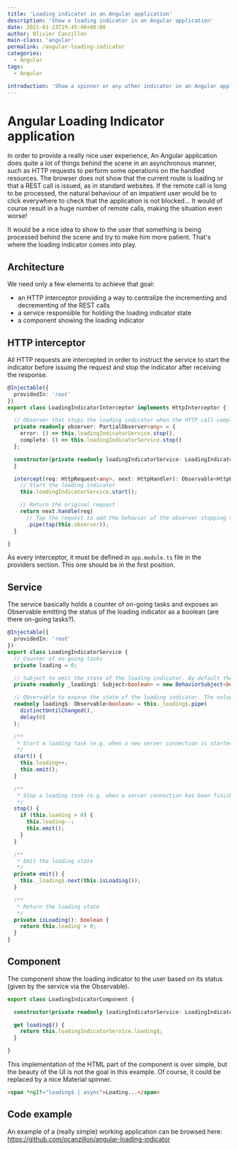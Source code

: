 ```yaml
---
title: 'Loading indicator in an Angular application'
description: 'Show a loading indicator in an Angular application'
date: 2021-01-23T19:45:48+00:00
author: Olivier Canzillon
main-class: 'angular'
permalink: /angular-loading-indicator
categories:
  - Angular
tags:
  - Angular

introduction: 'Show a spinner or any other indicator in an Angular application when HTTP requests are in progress'
---
```


# Angular Loading Indicator application

In order to provide a really nice user experience, An Angular application does quite a lot of things behind the scene in an asynchronous manner, such as HTTP requests to perform some operations on the handled resources. The browser does not show that the current route is loading or that a REST call is issued, as in standard websites. If the remote call is long to be processed, the natural behaviour of an impatient user would be to click everywhere to check that the application is not blocked... It would of course result in a huge number of remote calls, making the situation even worse!

It would be a nice idea to show to the user that something is being processed behind the scene and try to make him more patient. That's where the loading indicator comes into play.

## Architecture

We need only a few elements to achieve that goal:

- an HTTP interceptor providing a way to centralize the incrementing and decrementing of the REST calls
- a service responsible for holding the loading indicator state
- a component showing the loading indicator

## HTTP interceptor

All HTTP requests are intercepted in order to instruct the service to start the indicator before issuing the request and stop the indicator after receiving the response.

```typescript
@Injectable({
  providedIn: 'root'
})
export class LoadingIndicatorInterceptor implements HttpInterceptor {

  // Observer that stops the loading indicator when the HTTP call completes or throws an error
  private readonly observer: PartialObserver<any> = {
    error: () => this.loadingIndicatorService.stop(),
    complete: () => this.loadingIndicatorService.stop()
  };

  constructor(private readonly loadingIndicatorService: LoadingIndicatorService) {
  }

  intercept(req: HttpRequest<any>, next: HttpHandler): Observable<HttpEvent<any>> {
    // Start the loading indicator
    this.loadingIndicatorService.start();

    // Return the original request
    return next.handle(req)
      // Tap the request to add the behavior of the observer stopping the loading indicator
      .pipe(tap(this.observer));
  }

}
```

As every interceptor, it must be defined in `app.module.ts` file in the providers section. This one should be in the first position.

## Service

The service basically holds a counter of on-going tasks and exposes an Observable emitting the status of the loading indicator as a boolean (are there on-going tasks?).

```typescript
@Injectable({
  providedIn: 'root'
})
export class LoadingIndicatorService {
  // Counter of on-going tasks
  private loading = 0;

  // Subject to emit the state of the loading indicator. By default there is no on-going task
  private readonly _loading$: Subject<boolean> = new BehaviorSubject<boolean>(false);

  // Observable to expose the state of the loading indicator. The value is emitted only when it changes.
  readonly loading$: Observable<boolean> = this._loading$.pipe(
    distinctUntilChanged(),
    delay(0)
  );

  /**
   * Start a loading task (e.g. when a new server connection is started)
   */
  start() {
    this.loading++;
    this.emit();
  }

  /**
   * Stop a loading task (e.g. when a server connection has been finished)
   */
  stop() {
    if (this.loading > 0) {
      this.loading--;
      this.emit();
    }
  }

  /**
   * Emit the loading state
   */
  private emit() {
    this._loading$.next(this.isLoading());
  }

  /**
   * Return the loading state
   */
  private isLoading(): boolean {
    return this.loading > 0;
  }
}
```

## Component

The component show the loading indicator to the user based on its status (given by the service via the Observable).

```typescript
export class LoadingIndicatorComponent {

  constructor(private readonly loadingIndicatorService: LoadingIndicatorService) { }

  get loading$() {
    return this.loadingIndicatorService.loading$;
  }

}
```

This implementation of the HTML part of the component is over simple, but the beauty of the UI is not the goal in this example. Of course, it could be replaced by a nice Material spinner.

```html
<span *ngIf="loading$ | async">Loading...</span>
```

## Code example

An example of a (really simple) working application can be browsed here: https://github.com/ocanzillon/angular-loading-indicator
